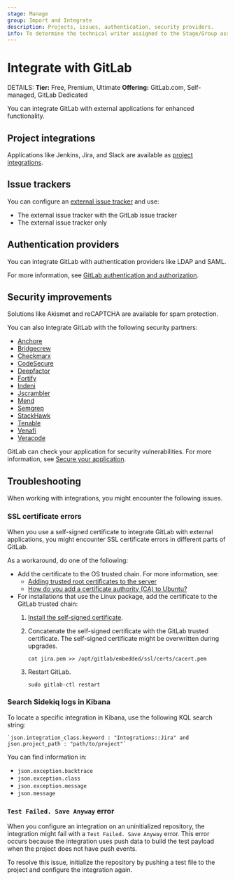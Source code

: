 ```yaml
---
stage: Manage
group: Import and Integrate
description: Projects, issues, authentication, security providers.
info: To determine the technical writer assigned to the Stage/Group associated with this page, see https://handbook.gitlab.com/handbook/product/ux/technical-writing/#assignments
---
```


# Integrate with GitLab

DETAILS:
**Tier:** Free, Premium, Ultimate
**Offering:** GitLab.com, Self-managed, GitLab Dedicated

You can integrate GitLab with external applications for enhanced functionality.

## Project integrations

Applications like Jenkins, Jira, and Slack are available as [project integrations](../user/project/integrations/index.md).

## Issue trackers

You can configure an [external issue tracker](external-issue-tracker.md) and use:

- The external issue tracker with the GitLab issue tracker
- The external issue tracker only

## Authentication providers

You can integrate GitLab with authentication providers like LDAP and SAML.

For more information, see [GitLab authentication and authorization](../administration/auth).

## Security improvements

Solutions like Akismet and reCAPTCHA are available for spam protection.

You can also integrate GitLab with the following security partners:

<!-- vale gitlab.Spelling = NO -->

- [Anchore](https://docs.anchore.com/current/docs/configuration/integration/ci_cd/gitlab/)
- [Bridgecrew](https://docs.bridgecrew.io/docs/integrate-with-gitlab-self-managed)
- [Checkmarx](https://checkmarx.atlassian.net/wiki/spaces/SD/pages/1929937052/GitLab+Integration)
- [CodeSecure](https://codesecure.com/our-integrations/codesonar-sast-gitlab-ci-pipeline/)
- [Deepfactor](https://www.deepfactor.io/docs/integrate-deepfactor-scanner-in-your-ci-cd-pipelines/#gitlab)
- [Fortify](https://www.microfocus.com/en-us/fortify-integrations/gitlab)
- [Indeni](https://docs.cloudrail.app/#/integrations/gitlab)
- [Jscrambler](https://docs.jscrambler.com/code-integrity/documentation/gitlab-ci-integration)
- [Mend](https://www.mend.io/gitlab/)
- [Semgrep](https://semgrep.dev/for/gitlab/)
- [StackHawk](https://docs.stackhawk.com/continuous-integration/gitlab.html)
- [Tenable](https://docs.tenable.com/vulnerability-management/Content/ContainerSecurity/GetStarted.htm)
- [Venafi](https://marketplace.venafi.com/xchange/620d2d6ed419fb06a5c5bd36/solution/6292c2ef7550f2ee553cf223)
- [Veracode](https://community.veracode.com/s/knowledgeitem/gitlab-ci-MCEKSYPRWL35BRTGOVI55SK5RI4A)

<!-- vale gitlab.Spelling = YES -->

GitLab can check your application for security vulnerabilities.
For more information, see [Secure your application](../user/application_security/secure_your_application.md).

## Troubleshooting

When working with integrations, you might encounter the following issues.

### SSL certificate errors

When you use a self-signed certificate to integrate GitLab with external applications, you might
encounter SSL certificate errors in different parts of GitLab.

As a workaround, do one of the following:

- Add the certificate to the OS trusted chain. For more information, see:
  - [Adding trusted root certificates to the server](https://manuals.gfi.com/en/kerio/connect/content/server-configuration/ssl-certificates/adding-trusted-root-certificates-to-the-server-1605.html)
  - [How do you add a certificate authority (CA) to Ubuntu?](https://superuser.com/questions/437330/how-do-you-add-a-certificate-authority-ca-to-ubuntu)
- For installations that use the Linux package, add the certificate to the GitLab trusted chain:
  1. [Install the self-signed certificate](https://docs.gitlab.com/omnibus/settings/ssl/index.html#install-custom-public-certificates).
  1. Concatenate the self-signed certificate with the GitLab trusted certificate.
     The self-signed certificate might be overwritten during upgrades.

     ```shell
     cat jira.pem >> /opt/gitlab/embedded/ssl/certs/cacert.pem
     ```

  1. Restart GitLab.

     ```shell
     sudo gitlab-ctl restart
     ```

### Search Sidekiq logs in Kibana

To locate a specific integration in Kibana, use the following KQL search string:

```plaintext
`json.integration_class.keyword : "Integrations::Jira" and json.project_path : "path/to/project"`
```

You can find information in:

- `json.exception.backtrace`
- `json.exception.class`
- `json.exception.message`
- `json.message`

### `Test Failed. Save Anyway` error

When you configure an integration on an uninitialized repository, the integration might fail with
a `Test Failed. Save Anyway` error. This error occurs because the integration uses push data
to build the test payload when the project does not have push events.

To resolve this issue, initialize the repository by pushing a test file to the project
and configure the integration again.
